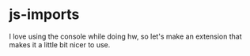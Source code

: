 # js-imports
I love using the console while doing hw, so let's make an extension that makes it a little bit nicer to use.
